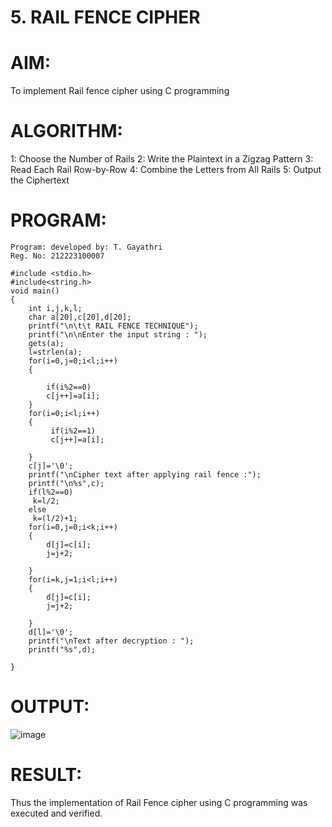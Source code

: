 # 5. RAIL FENCE CIPHER 

# AIM:
To implement Rail fence cipher using C programming 

# ALGORITHM:
1: Choose the Number of Rails 
2: Write the Plaintext in a Zigzag Pattern 
3: Read Each Rail Row-by-Row 
 4: Combine the Letters from All Rails 
 5: Output the Ciphertext

# PROGRAM:
```
Program: developed by: T. Gayathri
Reg. No: 212223100007

#include <stdio.h> 
#include<string.h> 
void main() 
{ 
    int i,j,k,l; 
    char a[20],c[20],d[20]; 
    printf("\n\t\t RAIL FENCE TECHNIQUE"); 
    printf("\n\nEnter the input string : "); 
    gets(a); 
    l=strlen(a); 
    for(i=0,j=0;i<l;i++) 
    { 
         
        if(i%2==0) 
        c[j++]=a[i]; 
    } 
    for(i=0;i<l;i++) 
    { 
         if(i%2==1) 
         c[j++]=a[i]; 
 
    } 
    c[j]='\0'; 
    printf("\nCipher text after applying rail fence :"); 
    printf("\n%s",c); 
    if(l%2==0) 
     k=l/2; 
    else 
     k=(l/2)+1; 
    for(i=0,j=0;i<k;i++) 
    { 
        d[j]=c[i]; 
        j=j+2; 
 
    } 
    for(i=k,j=1;i<l;i++) 
    { 
        d[j]=c[i]; 
        j=j+2; 
         
    } 
    d[l]='\0'; 
    printf("\nText after decryption : "); 
    printf("%s",d); 
    
} 
```
# OUTPUT:

![image](https://github.com/user-attachments/assets/d84257d1-bcd8-41e4-b6b2-a01b6e395c2f)

# RESULT:
Thus the implementation of Rail Fence cipher using C programming was executed and verified.  
